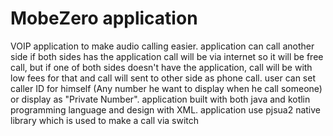 # MobeZero application #
VOIP application to make audio calling easier. application can call another side if both sides has the application call will be via internet so it will be free call, but if one of both sides doesn't have the application, call will be with low fees for that and call will sent to other side as phone call. 
user can set caller ID for himself (Any number he want to display when he call someone) or display as "Private Number". 
application built with both java and kotlin programming language and design with XML. 
application use pjsua2 native library which is used to make a call via switch
